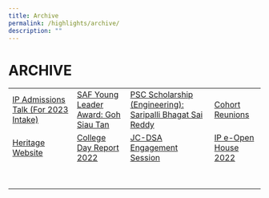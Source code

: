 ```yaml
---
title: Archive
permalink: /highlights/archive/
description: ""
---
```

# ARCHIVE

|   |   |   |   |
|---|---|---|---|
| <a href="/highlights/archive/events/ip-admissions-talk-for-2023-intake">IP Admissions Talk (For 2023 Intake) </a> |<a href="/highlights/archive/stories/saf-young-leader-award-goh-siau-tan">SAF Young Leader Award: Goh Siau Tan</a>  | <a href="/highlights/archive/stories/psc-scholarship-engineering-saripalli-bhagat-sai-reddy">PSC Scholarship (Engineering): Saripalli Bhagat Sai Reddy</a>  | <a href="https://docs.google.com/forms/d/e/1FAIpQLSdGQ5qqNO1M_57XFnOGiDlNndQXDbCitmG2-vjWZhQkWWZypg/viewform">Cohort Reunions</a>  |
|  <a href="https://www.memoriesoftj.com/">Heritage Website</a> | <a href="/temasek-experience/college-day-reports">College Day Report 2022</a>  |  <a href="/highlights/archive/events/jc-dsa-engagement-session">JC-DSA Engagement Session</a>|  <a href="https://go.gov.sg/tjcipopenhouse2022">IP e-Open House 2022</a> |
|  <a href=""></a> | <a href=""></a>  |  <a href=""></a>|  <a href=""></a> |
|  <a href=""></a> | <a href=""></a>  |  <a href=""></a>|  <a href=""></a> |
|  <a href=""></a> | <a href=""></a>  |  <a href=""></a>|  <a href=""></a> |
|  <a href=""></a> | <a href=""></a>  |  <a href=""></a>|  <a href=""></a> |
|  <a href=""></a> | <a href=""></a>  |  <a href=""></a>|  <a href=""></a> |
|  <a href=""></a> | <a href=""></a>  |  <a href=""></a>|  <a href=""></a> |
|  <a href=""></a> | <a href=""></a>  |  <a href=""></a>|  <a href=""></a> |
|  <a href=""></a> | <a href=""></a>  |  <a href=""></a>|  <a href=""></a> |